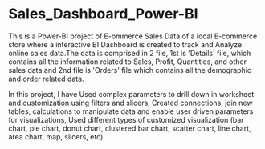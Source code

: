 # Sales_Dashboard_Power-BI

This is a Power-BI project of E-ommerce Sales Data of a local E-commerce store where a interactive BI Dashboard is created to track and Analyze online sales data.The data is comprised in 2 file, 1st is 'Details' file, which contains all the information related to Sales, Profit, Quantities, and other sales data.and 2nd file is 'Orders' file which contains all the demographic and order related data.

In this project, I have Used complex parameters to drill down in worksheet and customization using filters and slicers, Created connections, join new tables, calculations to manipulate data and enable user driven parameters for visualizations, Used different types of customized visualization (bar chart, pie chart, donut chart, clustered bar chart, scatter chart, line chart, area chart, map, slicers, etc).
